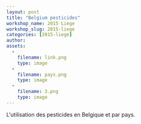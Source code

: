 ```yaml
---
layout: post
title: "Belgium pesticides"
workshop_name: 2015 Liege
workshop_slug: 2015-liege
categories: [2015-liege]
author:  
assets:
  -
    filename: link.png
    type: image
  -
    filename: pays.png
    type: image
  -
    filename: 3.png
    type: image
---
```

L'utilisation des pesticides en Belgique et par pays.
